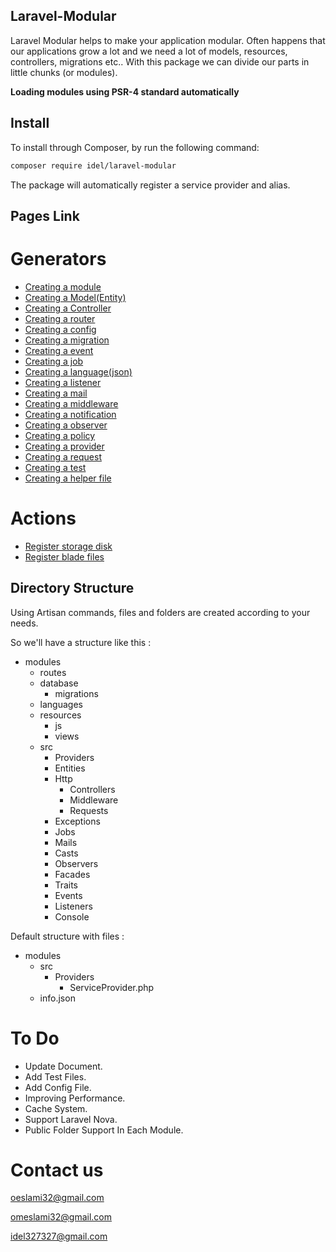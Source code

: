 ## Laravel-Modular

Laravel Modular helps to make your application modular. Often happens that our applications grow a lot and we need a lot of models, resources, controllers, migrations etc.. With this package we can divide our parts in little chunks (or modules).

**Loading modules using PSR-4 standard automatically**

## Install

To install through Composer, by run the following command:

``` bash
composer require idel/laravel-modular
```

The package will automatically register a service provider and alias.

## Pages Link

# Generators

- [Creating a module](https://idel327.github.io/laravel-modular/make-module)
- [Creating a Model(Entity)](https://idel327.github.io/laravel-modular/make-model)
- [Creating a Controller](https://idel327.github.io/laravel-modular/make-controller)
- [Creating a router](https://idel327.github.io/laravel-modular/make-router)
- [Creating a config](https://idel327.github.io/laravel-modular/make-config)
- [Creating a migration](https://idel327.github.io/laravel-modular/make-migration)
- [Creating a event](https://idel327.github.io/laravel-modular/make-event)
- [Creating a job](https://idel327.github.io/laravel-modular/make-job)
- [Creating a language(json)](https://idel327.github.io/laravel-modular/make-language)
- [Creating a listener](https://idel327.github.io/laravel-modular/make-listener)
- [Creating a mail](https://idel327.github.io/laravel-modular/make-mail)
- [Creating a middleware](https://idel327.github.io/laravel-modular/make-middleware)
- [Creating a notification](https://idel327.github.io/laravel-modular/make-notification)
- [Creating a observer](https://idel327.github.io/laravel-modular/make-observer)
- [Creating a policy](https://idel327.github.io/laravel-modular/make-policy)
- [Creating a provider](https://idel327.github.io/laravel-modular/make-provider)
- [Creating a request](https://idel327.github.io/laravel-modular/make-request)
- [Creating a test](https://idel327.github.io/laravel-modular/make-test)
- [Creating a helper file](https://idel327.github.io/laravel-modular/make-helper)

# Actions

- [Register storage disk](https://idel327.github.io/laravel-modular/register-storage-disk)
- [Register blade files](https://idel327.github.io/laravel-modular/register-blade)

## Directory Structure

Using Artisan commands, files and folders are created according to your needs.

So we'll have a structure like this :

* modules
  * routes
  * database
  	* migrations
  * languages
  * resources
  	* js
  	* views
  * src
    * Providers
    * Entities
    * Http
    	* Controllers
    	* Middleware
    	* Requests
    * Exceptions
    * Jobs
    * Mails
    * Casts
    * Observers
    * Facades
    * Traits
    * Events
    * Listeners
    * Console

Default structure with files :

* modules
  * src
    * Providers
    	* ServiceProvider.php
  * info.json

# To Do

- Update Document.
- Add Test Files.
- Add Config File.
- Improving Performance.
- Cache System.
- Support Laravel Nova.
- Public Folder Support In Each Module.

# Contact us

oeslami32@gmail.com

omeslami32@gmail.com

idel327327@gmail.com